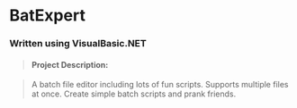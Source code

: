# BatExpert
### Written using VisualBasic.NET

> #### Project Description:

>A batch file editor including lots of fun scripts. Supports multiple files at once.
>Create simple batch scripts and prank friends.
